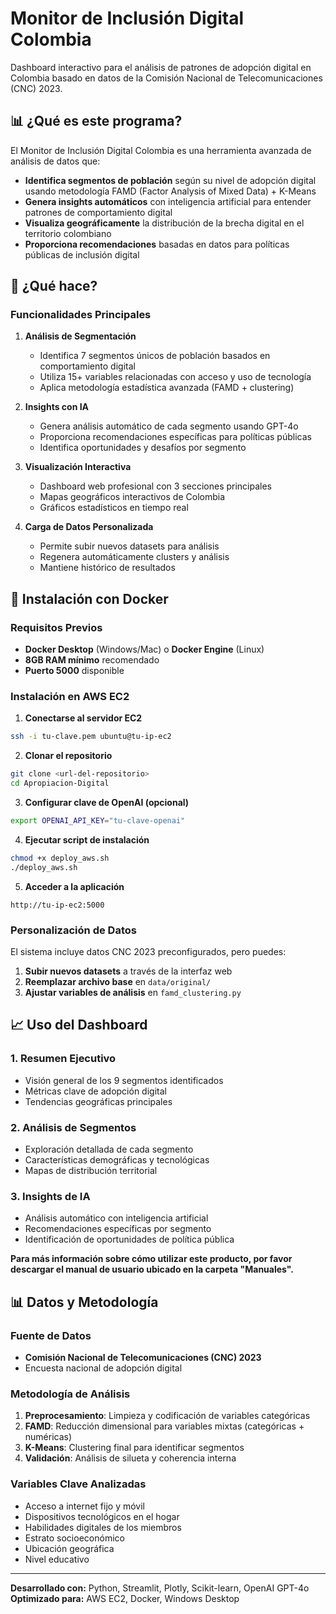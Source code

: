 # Monitor de Inclusión Digital Colombia

Dashboard interactivo para el análisis de patrones de adopción digital en Colombia basado en datos de la Comisión Nacional de Telecomunicaciones (CNC) 2023.

## 📊 ¿Qué es este programa?

El Monitor de Inclusión Digital Colombia es una herramienta avanzada de análisis de datos que:

- **Identifica segmentos de población** según su nivel de adopción digital usando metodología FAMD (Factor Analysis of Mixed Data) + K-Means
- **Genera insights automáticos** con inteligencia artificial para entender patrones de comportamiento digital
- **Visualiza geográficamente** la distribución de la brecha digital en el territorio colombiano
- **Proporciona recomendaciones** basadas en datos para políticas públicas de inclusión digital

## 🎯 ¿Qué hace?

### Funcionalidades Principales

1. **Análisis de Segmentación**
   - Identifica 7 segmentos únicos de población basados en comportamiento digital
   - Utiliza 15+ variables relacionadas con acceso y uso de tecnología
   - Aplica metodología estadística avanzada (FAMD + clustering)

2. **Insights con IA**
   - Genera análisis automático de cada segmento usando GPT-4o
   - Proporciona recomendaciones específicas para políticas públicas
   - Identifica oportunidades y desafíos por segmento

3. **Visualización Interactiva**
   - Dashboard web profesional con 3 secciones principales
   - Mapas geográficos interactivos de Colombia
   - Gráficos estadísticos en tiempo real

4. **Carga de Datos Personalizada**
   - Permite subir nuevos datasets para análisis
   - Regenera automáticamente clusters y análisis
   - Mantiene histórico de resultados


## 🚀 Instalación con Docker

### Requisitos Previos

- **Docker Desktop** (Windows/Mac) o **Docker Engine** (Linux)
- **8GB RAM mínimo** recomendado
- **Puerto 5000** disponible

### Instalación en AWS EC2

1. **Conectarse al servidor EC2**
```bash
ssh -i tu-clave.pem ubuntu@tu-ip-ec2
```

2. **Clonar el repositorio**
```bash
git clone <url-del-repositorio>
cd Apropiacion-Digital
```

3. **Configurar clave de OpenAI (opcional)**
```bash
export OPENAI_API_KEY="tu-clave-openai"
```

4. **Ejecutar script de instalación**
```bash
chmod +x deploy_aws.sh
./deploy_aws.sh
```

5. **Acceder a la aplicación**
```
http://tu-ip-ec2:5000
```

### Personalización de Datos

El sistema incluye datos CNC 2023 preconfigurados, pero puedes:

1. **Subir nuevos datasets** a través de la interfaz web
2. **Reemplazar archivo base** en `data/original/`
3. **Ajustar variables de análisis** en `famd_clustering.py`

## 📈 Uso del Dashboard

### 1. Resumen Ejecutivo
- Visión general de los 9 segmentos identificados
- Métricas clave de adopción digital
- Tendencias geográficas principales

### 2. Análisis de Segmentos
- Exploración detallada de cada segmento
- Características demográficas y tecnológicas
- Mapas de distribución territorial

### 3. Insights de IA
- Análisis automático con inteligencia artificial
- Recomendaciones específicas por segmento
- Identificación de oportunidades de política pública

**Para más información sobre cómo utilizar este producto, por favor descargar el manual de usuario ubicado en la carpeta "Manuales".**


## 📊 Datos y Metodología

### Fuente de Datos
- **Comisión Nacional de Telecomunicaciones (CNC) 2023**
- Encuesta nacional de adopción digital

### Metodología de Análisis
1. **Preprocesamiento**: Limpieza y codificación de variables categóricas
2. **FAMD**: Reducción dimensional para variables mixtas (categóricas + numéricas)
3. **K-Means**: Clustering final para identificar segmentos
4. **Validación**: Análisis de silueta y coherencia interna

### Variables Clave Analizadas
- Acceso a internet fijo y móvil
- Dispositivos tecnológicos en el hogar
- Habilidades digitales de los miembros
- Estrato socioeconómico
- Ubicación geográfica
- Nivel educativo

---

**Desarrollado con:** Python, Streamlit, Plotly, Scikit-learn, OpenAI GPT-4o  
**Optimizado para:** AWS EC2, Docker, Windows Desktop
